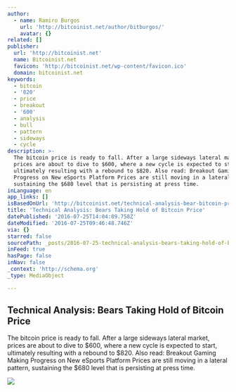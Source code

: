 ```yaml
---
author:
  - name: Ramiro Burgos
    url: 'http://bitcoinist.net/author/bitburgos/'
    avatar: {}
related: []
publisher:
  url: 'http://bitcoinist.net'
  name: Bitcoinist.net
  favicon: 'http://bitcoinist.net/wp-content/favicon.ico'
  domain: bitcoinist.net
keywords:
  - bitcoin
  - '820'
  - price
  - breakout
  - '600'
  - analysis
  - bull
  - pattern
  - sideways
  - cycle
description: >-
  The bitcoin price is ready to fall. After a large sideways lateral market,
  prices are about to dive to $600, where a new cycle is expected to start,
  ultimately resulting with a rebound to $820. Also read: Breakout Gaming Making
  Progress on New eSports Platform Prices are still moving in a lateral pattern,
  sustaining the $680 level that is persisting at press time.
inLanguage: en
app_links: []
isBasedOnUrl: 'http://bitcoinist.net/technical-analysis-bear-bitcoin-price/'
title: 'Technical Analysis: Bears Taking Hold of Bitcoin Price'
datePublished: '2016-07-25T14:04:09.758Z'
dateModified: '2016-07-25T09:46:48.746Z'
via: {}
starred: false
sourcePath: _posts/2016-07-25-technical-analysis-bears-taking-hold-of-bitcoin-price.md
inFeed: true
hasPage: false
inNav: false
_context: 'http://schema.org'
_type: MediaObject

---
```

<article style=""><h1>Technical Analysis: Bears Taking Hold of Bitcoin Price</h1><p>The bitcoin price is ready to fall. After a large sideways lateral market, prices are about to dive to $600, where a new cycle is expected to start, ultimately resulting with a rebound to $820. Also read: Breakout Gaming Making Progress on New eSports Platform Prices are still moving in a lateral pattern, sustaining the $680 level that is persisting at press time.</p><img src="http://bitcoinist.net/wp-content/uploads/2016/07/bitcoin-july-24-th-long.jpg" /></article>